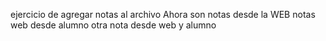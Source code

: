 ejercicio de agregar notas al archivo
Ahora son notas desde la WEB
notas web desde alumno
otra nota desde web y alumno
